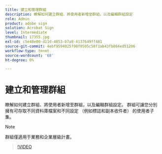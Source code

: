 ```yaml
---
title: 建立和管理群組
description: 瞭解如何建立群組、將使用者新增至群組，以及編輯群組設定
role: Admin
product: adobe sign
solution: Acrobat Sign
level: Intermediate
thumbnail: 17355.jpg
exl-id: c5e40e00-d11d-4853-b7a8-4137649ff481
source-git-commit: 4ebf9594025f98f0505c58f1ab43fb864ed51206
workflow-type: tm+mt
source-wordcount: '68'
ht-degree: 0%

---
```


# 建立和管理群組

瞭解如何建立群組、將使用者新增至群組，以及編輯群組設定。 群組可讓您分別擁有可存取不同資料庫檔案和不同設定 （例如標誌和副本收件者） 的使用者子集。

>[!NOTE]
>
>群組僅適用于業務和企業層級計畫。

>[!VIDEO](https://video.tv.adobe.com/v/344682?quality=12&learn=on&hidetitle=true)
